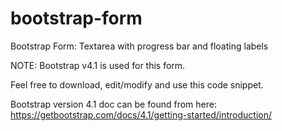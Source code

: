# bootstrap-form
Bootstrap Form: Textarea with progress bar and floating labels

NOTE: Bootstrap v4.1 is used for this form.

Feel free to download, edit/modify and use this code snippet.

Bootstrap version 4.1 doc can be found from here: https://getbootstrap.com/docs/4.1/getting-started/introduction/

